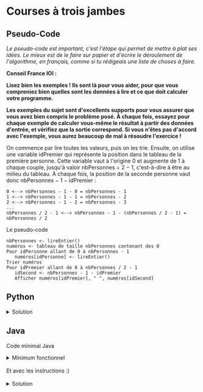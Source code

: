 # Courses à trois jambes

## Pseudo-Code

_Le pseudo-code est important, c'est l'étape qui permet de mettre à plat ses idées. Le mieux est de le faire sur papier et d'écrire le déroulement de l'algorithme, en français, comme si tu rédigeais une liste de choses à faire._

**Conseil France IOI :**

**Lisez bien les exemples ! Ils sont là pour vous aider, pour que vous compreniez bien quelles sont les données à lire et ce que doit calculer votre programme.**

**Les exemples du sujet sont d'excellents supports pour vous assurer que vous avez bien compris le problème posé. À chaque fois, essayez pour chaque exemple de calculer vous-même le résultat à partir des données d'entrée, et vérifiez que la sortie correspond. Si vous n'êtes pas d'accord avec l'exemple, vous aurez beaucoup de mal à résoudre l'exercice !**

On commence par lire toutes les valeurs, puis on les trie. Ensuite, on utilise une variable idPremier qui représente la position dans le tableau de la première personne. Cette variable vaut à l'origine 0 et augmente de 1 à chaque couple, jusqu'à valoir nbPersonnes ÷ 2 − 1, c'est-à-dire à être au milieu du tableau. À chaque fois, la position de la seconde personne vaut donc nbPersonnes − 1 − idPremier :

```
0 <--> nbPersonnes - 1 - 0 = nbPersonnes - 1
1 <--> nbPersonnes - 1 - 1 = nbPersonnes - 2
2 <--> nbPersonnes - 1 - 2 = nbPersonnes - 3
...
nbPersonnes / 2 - 1 <--> nbPersonnes - 1 - (nbPersonnes / 2 - 1) = nbPersonnes / 2
```

Le pseudo-code
```
nbPersonnes <- lireEntier()
numéros <- tableau de taille nbPersonnes contenant des 0
Pour idPersonne allant de 0 à nbPersonnes - 1
   numéros[idPersonne] <- lireEntier()
Trier numéros
Pour idPremier allant de 0 à nbPersonnes / 2 - 1
   idSecond <- nbPersonnes - 1 - idPremier
   Afficher numéros[idPremier], " ", numéros[idSecond]
```

## Python

<details>
  <summary>Solution</summary>

```Python
nbPersonnes =  int(input())
numeros = [0] * nbPersonnes
for idPersonne in range(nbPersonnes):
   numeros[idPersonne] = int(input())
 
numeros.sort()
for idPremier in range(nbPersonnes // 2):
   idSecond = nbPersonnes - 1 - idPremier
   print("{} {}".format(numeros[idPremier], numeros[idSecond]))
```

</details>

## Java

Code minimal Java

<details>
  <summary>Minimum fonctionnel</summary>

```Java
  class Main {
    public static void main(String[] args) {
      // ton code ici
    }
  }
```

</details>

</br>
Et avec les instructions :)
</br>
</br>

<details>
  <summary>Solution</summary>


```Java
import algorea.Scanner;
import static java.util.Arrays.*;
class Main
{
   public static void main(String[] args)
   {
      Scanner entrée = new Scanner(System.in);
      int nbPersonnes = entrée.nextInt();
      int[] numeros = new int[nbPersonnes];
      for (int idPersonne = 0; idPersonne < nbPersonnes; idPersonne = idPersonne + 1)
      {
         numeros[idPersonne] = entrée.nextInt();
      }
        
      sort(numeros);
        
      for (int idPremier = 0; idPremier  < nbPersonnes / 2; idPremier = idPremier  + 1)
      {
         int idSecond = nbPersonnes - 1 - idPremier;
         System.out.println( numeros[idPremier] + " " + numeros[idSecond] );
      }
   }
}
```

</details>
